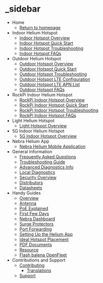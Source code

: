 # \_sidebar

* Home
  * [Return to homepage](./)
* Indoor Helium Hotspot
  * [Indoor Hotspot Overview](indoor-hotspot/overview.md)
  * [Indoor Hotspot Quick Start](indoor-hotspot/quick-start.md)
  * [Indoor Hotspot Troubleshooting](indoor-hotspot/troubleshooting.md)
  * [Indoor Hotspot FAQs](indoor-hotspot/indoor-faq.md)
* Outdoor Helium Hotspot
  * [Outdoor Hotspot Overview](outdoor-hotspot/overview.md)
  * [Outdoor Hotspot Quick Start](outdoor-hotspot/quick-start.md)
  * [Outdoor Hotspot Troubleshooting](outdoor-hotspot/troubleshooting.md)
  * [Outdoor Hotspot LTE Configuration](outdoor-hotspot/lte-config.md)
  * [Outdoor Hotspot LTE APN List](outdoor-hotspot/lte-apns.md)
  * [Outdoor Hotspot FAQs](outdoor-hotspot/outdoor-faq.md)
* RockPi Indoor Helium Hotspot
  * [RockPi Indoor Hotspot Overview](indoor-rockpi-hotspot/overview.md)
  * [RockPi Indoor Hotspot Quick Start](indoor-rockpi-hotspot/quick-start.md)
  * [RockPi Indoor Hotspot Troubleshooting](indoor-rockpi-hotspot/troubleshooting.md)
  * [RockPi Indoor Hotspot FAQs](indoor-rockpi-hotspot/indoor-faq.md)
* Light Helium Hotspot
  * [Light Hotspot Overview](light-hotspot/overview.md)
* 5G Indoor Helium Hotspot
  * [5G Indoor Hotspot Overview](5g-indoor-hotspot/overview.md)
* Nebra Helium App
  * [Nebra Helium Mobile Application](mobile-app.md)
* General Information
  * [Frequently Asked Questions](FAQs.md)
  * [Troubleshooting Guide](handy-guides/troubleshooting.md)
  * [Advanced Diagnostics Info](handy-guides/advanced-diagnostics.md)
  * [Local Diagnostics](handy-guides/local-diagnostics.md)
  * [Security Overview](security.md)
  * [Distributors](distributors.md)
  * [Datasheets](datasheets.md)
* Handy Guides
  * [Overview](handy-guides/overview.md)
  * [Antenna](handy-guides/antenna/overview.md)
  * [PoE Explained](handy-guides/poe-explained.md)
  * [First Few Days](handy-guides/first-days.md)
  * [Nebra Dashboard](handy-guides/dashboard.md)
  * [Surge Protectors](handy-guides/surge-protectors.md)
  * [Port Forwarding](handy-guides/port-forwarding/overview.md)
  * [Setting Up the Helium App](handy-guides/setting-up-hnt-app.md)
  * [Ideal Hotspot Placement](handy-guides/hotspot-ideal-location.md)
  * [PDF Documents](pdfs/overview.md)
  * [Resource](handy-guides/resources.md)
  * [Flash balena OpenFleet](handy-guides/flash-sd.md)
* Contributions and Support
  * [Contributing](contributing/overview.md)
    * [Translations](contributing/translations.md)
  * [Support](support.md)
